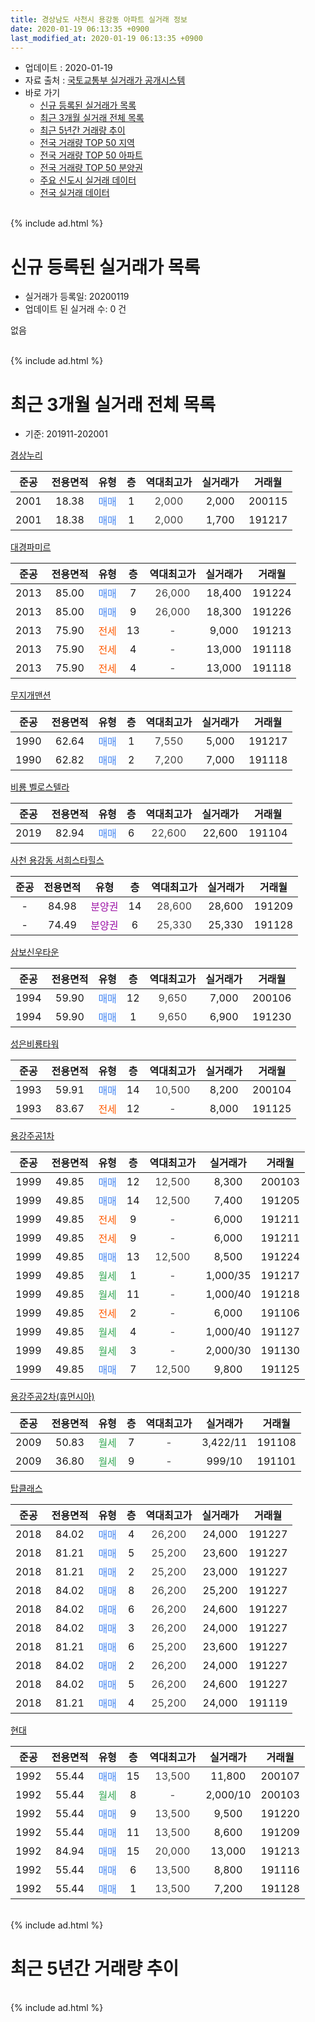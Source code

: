 ```yaml
---
title: 경상남도 사천시 용강동 아파트 실거래 정보
date: 2020-01-19 06:13:35 +0900
last_modified_at: 2020-01-19 06:13:35 +0900
---
```


* 업데이트 : 2020-01-19
* 자료 출처 : [국토교통부 실거래가 공개시스템](http://rt.molit.go.kr)
* 바로 가기
    * [신규 등록된 실거래가 목록](#신규-등록된-실거래가-목록)
    * [최근 3개월 실거래 전체 목록](#최근-3개월-실거래-전체-목록)
    * [최근 5년간 거래량 추이](#최근-5년간-거래량-추이)
    * [전국 거래량 TOP 50 지역](https://apt-info.github.io/apt-trade-info/최근-3개월-전국에서-가장-거래가-많이-발생한-지역)
    * [전국 거래량 TOP 50 아파트](https://apt-info.github.io/apt-trade-info/최근-3개월-전국에서-가장-거래가-많이-발생한-아파트)
    * [전국 거래량 TOP 50 분양권](https://apt-info.github.io/apt-trade-info/최근-3개월-전국에서-가장-거래가-많이-발생한-분양권)
    * [주요 신도시 실거래 데이터](https://apt-info.github.io/apt-trade-info/주요-신도시)
    * [전국 실거래 데이터](https://apt-info.github.io/apt-trade-info/전국)
<br>
{% include ad.html %}
<br>

# 신규 등록된 실거래가 목록
* 실거래가 등록일: 20200119
* 업데이트 된 실거래 수: 0 건

없음

<br>
{% include ad.html %}
<br>

# 최근 3개월 실거래 전체 목록
* 기준: 201911-202001


[경상누리](https://search.naver.com/search.naver?query=%EA%B2%BD%EC%83%81%EB%82%A8%EB%8F%84+%EC%82%AC%EC%B2%9C%EC%8B%9C+%EC%9A%A9%EA%B0%95%EB%8F%99+%EA%B2%BD%EC%83%81%EB%88%84%EB%A6%AC)

|준공|전용면적|유형|층|역대최고가|실거래가|거래월|
|:---:|:---:|:---:|:---:|:---:|:---:|:---:|
|2001|18.38|<span style="color:#4285f3">매매</span>|1|<span style="color:#444444">2,000</span>|2,000|200115|
|2001|18.38|<span style="color:#4285f3">매매</span>|1|<span style="color:#444444">2,000</span>|1,700|191217|

[대경파미르](https://search.naver.com/search.naver?query=%EA%B2%BD%EC%83%81%EB%82%A8%EB%8F%84+%EC%82%AC%EC%B2%9C%EC%8B%9C+%EC%9A%A9%EA%B0%95%EB%8F%99+%EB%8C%80%EA%B2%BD%ED%8C%8C%EB%AF%B8%EB%A5%B4)

|준공|전용면적|유형|층|역대최고가|실거래가|거래월|
|:---:|:---:|:---:|:---:|:---:|:---:|:---:|
|2013|85.00|<span style="color:#4285f3">매매</span>|7|<span style="color:#444444">26,000</span>|18,400|191224|
|2013|85.00|<span style="color:#4285f3">매매</span>|9|<span style="color:#444444">26,000</span>|18,300|191226|
|2013|75.90|<span style="color:#ff5a00">전세</span>|13|<span style="color:#444444">-</span>|9,000|191213|
|2013|75.90|<span style="color:#ff5a00">전세</span>|4|<span style="color:#444444">-</span>|13,000|191118|
|2013|75.90|<span style="color:#ff5a00">전세</span>|4|<span style="color:#444444">-</span>|13,000|191118|

[무지개맨션](https://search.naver.com/search.naver?query=%EA%B2%BD%EC%83%81%EB%82%A8%EB%8F%84+%EC%82%AC%EC%B2%9C%EC%8B%9C+%EC%9A%A9%EA%B0%95%EB%8F%99+%EB%AC%B4%EC%A7%80%EA%B0%9C%EB%A7%A8%EC%85%98)

|준공|전용면적|유형|층|역대최고가|실거래가|거래월|
|:---:|:---:|:---:|:---:|:---:|:---:|:---:|
|1990|62.64|<span style="color:#4285f3">매매</span>|1|<span style="color:#444444">7,550</span>|5,000|191217|
|1990|62.82|<span style="color:#4285f3">매매</span>|2|<span style="color:#444444">7,200</span>|7,000|191118|

[비룡 벨로스텔라](https://search.naver.com/search.naver?query=%EA%B2%BD%EC%83%81%EB%82%A8%EB%8F%84+%EC%82%AC%EC%B2%9C%EC%8B%9C+%EC%9A%A9%EA%B0%95%EB%8F%99+%EB%B9%84%EB%A3%A1+%EB%B2%A8%EB%A1%9C%EC%8A%A4%ED%85%94%EB%9D%BC)

|준공|전용면적|유형|층|역대최고가|실거래가|거래월|
|:---:|:---:|:---:|:---:|:---:|:---:|:---:|
|2019|82.94|<span style="color:#4285f3">매매</span>|6|<span style="color:#444444">22,600</span>|22,600|191104|

[사천 용강동 서희스타힐스](https://search.naver.com/search.naver?query=%EA%B2%BD%EC%83%81%EB%82%A8%EB%8F%84+%EC%82%AC%EC%B2%9C%EC%8B%9C+%EC%9A%A9%EA%B0%95%EB%8F%99+%EC%82%AC%EC%B2%9C+%EC%9A%A9%EA%B0%95%EB%8F%99+%EC%84%9C%ED%9D%AC%EC%8A%A4%ED%83%80%ED%9E%90%EC%8A%A4)

|준공|전용면적|유형|층|역대최고가|실거래가|거래월|
|:---:|:---:|:---:|:---:|:---:|:---:|:---:|
|-|84.98|<span style="color:#9C11A5">분양권</span>|14|<span style="color:#444444">28,600</span>|28,600|191209|
|-|74.49|<span style="color:#9C11A5">분양권</span>|6|<span style="color:#444444">25,330</span>|25,330|191128|

[삼보신우타운](https://search.naver.com/search.naver?query=%EA%B2%BD%EC%83%81%EB%82%A8%EB%8F%84+%EC%82%AC%EC%B2%9C%EC%8B%9C+%EC%9A%A9%EA%B0%95%EB%8F%99+%EC%82%BC%EB%B3%B4%EC%8B%A0%EC%9A%B0%ED%83%80%EC%9A%B4)

|준공|전용면적|유형|층|역대최고가|실거래가|거래월|
|:---:|:---:|:---:|:---:|:---:|:---:|:---:|
|1994|59.90|<span style="color:#4285f3">매매</span>|12|<span style="color:#444444">9,650</span>|7,000|200106|
|1994|59.90|<span style="color:#4285f3">매매</span>|1|<span style="color:#444444">9,650</span>|6,900|191230|

[성은비룡타워](https://search.naver.com/search.naver?query=%EA%B2%BD%EC%83%81%EB%82%A8%EB%8F%84+%EC%82%AC%EC%B2%9C%EC%8B%9C+%EC%9A%A9%EA%B0%95%EB%8F%99+%EC%84%B1%EC%9D%80%EB%B9%84%EB%A3%A1%ED%83%80%EC%9B%8C)

|준공|전용면적|유형|층|역대최고가|실거래가|거래월|
|:---:|:---:|:---:|:---:|:---:|:---:|:---:|
|1993|59.91|<span style="color:#4285f3">매매</span>|14|<span style="color:#444444">10,500</span>|8,200|200104|
|1993|83.67|<span style="color:#ff5a00">전세</span>|12|<span style="color:#444444">-</span>|8,000|191125|

[용강주공1차](https://search.naver.com/search.naver?query=%EA%B2%BD%EC%83%81%EB%82%A8%EB%8F%84+%EC%82%AC%EC%B2%9C%EC%8B%9C+%EC%9A%A9%EA%B0%95%EB%8F%99+%EC%9A%A9%EA%B0%95%EC%A3%BC%EA%B3%B51%EC%B0%A8)

|준공|전용면적|유형|층|역대최고가|실거래가|거래월|
|:---:|:---:|:---:|:---:|:---:|:---:|:---:|
|1999|49.85|<span style="color:#4285f3">매매</span>|12|<span style="color:#444444">12,500</span>|8,300|200103|
|1999|49.85|<span style="color:#4285f3">매매</span>|14|<span style="color:#444444">12,500</span>|7,400|191205|
|1999|49.85|<span style="color:#ff5a00">전세</span>|9|<span style="color:#444444">-</span>|6,000|191211|
|1999|49.85|<span style="color:#ff5a00">전세</span>|9|<span style="color:#444444">-</span>|6,000|191211|
|1999|49.85|<span style="color:#4285f3">매매</span>|13|<span style="color:#444444">12,500</span>|8,500|191224|
|1999|49.85|<span style="color:#34a853">월세</span>|1|<span style="color:#444444">-</span>|1,000/35|191217|
|1999|49.85|<span style="color:#34a853">월세</span>|11|<span style="color:#444444">-</span>|1,000/40|191218|
|1999|49.85|<span style="color:#ff5a00">전세</span>|2|<span style="color:#444444">-</span>|6,000|191106|
|1999|49.85|<span style="color:#34a853">월세</span>|4|<span style="color:#444444">-</span>|1,000/40|191127|
|1999|49.85|<span style="color:#34a853">월세</span>|3|<span style="color:#444444">-</span>|2,000/30|191130|
|1999|49.85|<span style="color:#4285f3">매매</span>|7|<span style="color:#444444">12,500</span>|9,800|191125|

[용강주공2차(휴먼시아)](https://search.naver.com/search.naver?query=%EA%B2%BD%EC%83%81%EB%82%A8%EB%8F%84+%EC%82%AC%EC%B2%9C%EC%8B%9C+%EC%9A%A9%EA%B0%95%EB%8F%99+%EC%9A%A9%EA%B0%95%EC%A3%BC%EA%B3%B52%EC%B0%A8%28%ED%9C%B4%EB%A8%BC%EC%8B%9C%EC%95%84%29)

|준공|전용면적|유형|층|역대최고가|실거래가|거래월|
|:---:|:---:|:---:|:---:|:---:|:---:|:---:|
|2009|50.83|<span style="color:#34a853">월세</span>|7|<span style="color:#444444">-</span>|3,422/11|191108|
|2009|36.80|<span style="color:#34a853">월세</span>|9|<span style="color:#444444">-</span>|999/10|191101|

[탑클래스](https://search.naver.com/search.naver?query=%EA%B2%BD%EC%83%81%EB%82%A8%EB%8F%84+%EC%82%AC%EC%B2%9C%EC%8B%9C+%EC%9A%A9%EA%B0%95%EB%8F%99+%ED%83%91%ED%81%B4%EB%9E%98%EC%8A%A4)

|준공|전용면적|유형|층|역대최고가|실거래가|거래월|
|:---:|:---:|:---:|:---:|:---:|:---:|:---:|
|2018|84.02|<span style="color:#4285f3">매매</span>|4|<span style="color:#444444">26,200</span>|24,000|191227|
|2018|81.21|<span style="color:#4285f3">매매</span>|5|<span style="color:#444444">25,200</span>|23,600|191227|
|2018|81.21|<span style="color:#4285f3">매매</span>|2|<span style="color:#444444">25,200</span>|23,000|191227|
|2018|84.02|<span style="color:#4285f3">매매</span>|8|<span style="color:#444444">26,200</span>|25,200|191227|
|2018|84.02|<span style="color:#4285f3">매매</span>|6|<span style="color:#444444">26,200</span>|24,600|191227|
|2018|84.02|<span style="color:#4285f3">매매</span>|3|<span style="color:#444444">26,200</span>|24,000|191227|
|2018|81.21|<span style="color:#4285f3">매매</span>|6|<span style="color:#444444">25,200</span>|23,600|191227|
|2018|84.02|<span style="color:#4285f3">매매</span>|2|<span style="color:#444444">26,200</span>|24,000|191227|
|2018|84.02|<span style="color:#4285f3">매매</span>|5|<span style="color:#444444">26,200</span>|24,600|191227|
|2018|81.21|<span style="color:#4285f3">매매</span>|4|<span style="color:#444444">25,200</span>|24,000|191119|

[현대](https://search.naver.com/search.naver?query=%EA%B2%BD%EC%83%81%EB%82%A8%EB%8F%84+%EC%82%AC%EC%B2%9C%EC%8B%9C+%EC%9A%A9%EA%B0%95%EB%8F%99+%ED%98%84%EB%8C%80)

|준공|전용면적|유형|층|역대최고가|실거래가|거래월|
|:---:|:---:|:---:|:---:|:---:|:---:|:---:|
|1992|55.44|<span style="color:#4285f3">매매</span>|15|<span style="color:#444444">13,500</span>|11,800|200107|
|1992|55.44|<span style="color:#34a853">월세</span>|8|<span style="color:#444444">-</span>|2,000/10|200103|
|1992|55.44|<span style="color:#4285f3">매매</span>|9|<span style="color:#444444">13,500</span>|9,500|191220|
|1992|55.44|<span style="color:#4285f3">매매</span>|11|<span style="color:#444444">13,500</span>|8,600|191209|
|1992|84.94|<span style="color:#4285f3">매매</span>|15|<span style="color:#444444">20,000</span>|13,000|191213|
|1992|55.44|<span style="color:#4285f3">매매</span>|6|<span style="color:#444444">13,500</span>|8,800|191116|
|1992|55.44|<span style="color:#4285f3">매매</span>|1|<span style="color:#444444">13,500</span>|7,200|191128|


<br>
{% include ad.html %}
<br>

# 최근 5년간 거래량 추이


<div style="width:100%;">
    <canvas id="deal_progress" height="200"></canvas>
</div>

<script>
new Chart(document.getElementById("deal_progress"), {
    type: 'line',
    data: {
        labels: ['201501','201502','201503','201504','201505','201506','201507','201508','201509','201510','201511','201512','201601','201602','201603','201604','201605','201606','201607','201608','201609','201610','201611','201612','201701','201702','201703','201704','201705','201706','201707','201708','201709','201710','201711','201712','201801','201802','201803','201804','201805','201806','201807','201808','201809','201810','201811','201812','201901','201902','201903','201904','201905','201906','201907','201908','201909','201910','201911','201912','202001'],
        datasets: [{
            label: '매매',
            pointRadius: 1,
            data: [17, 11, 17, 21, 14, 8, 7, 4, 14, 21, 11, 12, 14, 13, 10, 9, 13, 6, 6, 10, 8, 8, 15, 22, 8, 15, 16, 10, 13, 8, 6, 5, 16, 5, 12, 6, 9, 3, 9, 3, 5, 7, 11, 9, 7, 13, 4, 11, 6, 4, 12, 5, 6, 9, 8, 6, 6, 6, 7, 20, 5],
            borderColor: "rgba(255, 201, 14, 1)",
            backgroundColor: "rgba(255, 201, 14, 0.5)",
            fill: false,
            lineTension: 0
        },{
            label: '전월세',
            pointRadius: 1,
            data: [2, 5, 4, 3, 4, 4, 3, 14, 3, 6, 5, 1, 4, 4, 4, 2, 1, 4, 2, 5, 0, 4, 1, 5, 4, 8, 9, 0, 5, 1, 3, 8, 4, 4, 4, 5, 2, 6, 7, 8, 2, 5, 3, 3, 1, 4, 1, 4, 4, 6, 8, 2, 8, 4, 6, 2, 4, 3, 8, 5, 1],
            borderColor: "rgba(0, 141, 185, 1)",
            backgroundColor: "rgba(0, 141, 185, 0.5)",
            fill: false,
            lineTension: 0
        }
        ]
    },
    options: {
        responsive: true,
        title: {
            display: false
        },
        tooltips: {
            mode: 'index',
            intersect: false
        },
        hover: {
            mode: 'nearest',
            intersect: true
        },
        scales: {
            xAxes: [{
                display: true,
                scaleLabel: {
                    display: true,
                    labelString: '년/월'
                }
            }],
            yAxes: [{
                display: true,
                ticks: {
                    suggestedMin: 0,
                },
                scaleLabel: {
                    display: true,
                    labelString: '실거래 수'
                }
            }]
        }
    }
});

</script>


<br>
{% include ad.html %}
<br>


